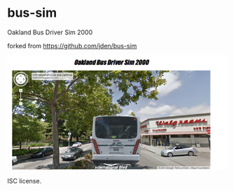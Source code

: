 bus-sim
=======

Oakland Bus Driver Sim 2000

forked from https://github.com/jden/bus-sim

![screenshot.png](screenshot.png)

ISC license.
